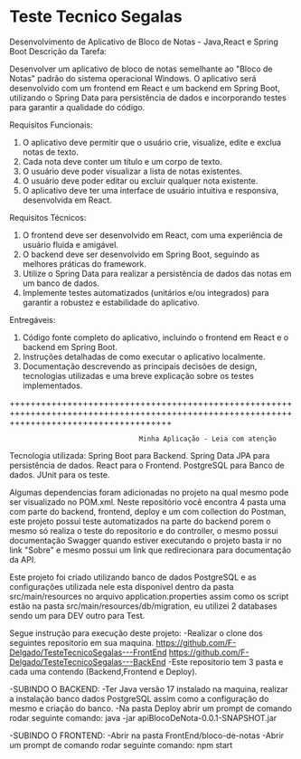 # Teste Tecnico Segalas
Desenvolvimento de Aplicativo de Bloco de Notas - Java,React e Spring Boot Descrição da Tarefa:

Desenvolver um aplicativo de bloco de notas semelhante ao "Bloco de Notas" padrão do sistema operacional Windows. O aplicativo será desenvolvido com um frontend em React e um backend em Spring Boot, utilizando o Spring Data para persistência de dados e incorporando testes para garantir a qualidade do código.

Requisitos Funcionais: 
1. O aplicativo deve permitir que o usuário crie, visualize, edite e exclua notas de texto.
2. Cada nota deve conter um título e um corpo de texto.
3. O usuário deve poder visualizar a lista de notas existentes.
4. O usuário deve poder editar ou excluir qualquer nota existente. 
5. O aplicativo deve ter uma interface de usuário intuitiva e responsiva, desenvolvida em React.

Requisitos Técnicos: 
1. O frontend deve ser desenvolvido em React, com uma experiência de usuário fluida e amigável.
2. O backend deve ser desenvolvido em Spring Boot, seguindo as melhores práticas do framework. 
3. Utilize o Spring Data para realizar a persistência de dados das notas em um banco de dados. 
4. Implemente testes automatizados (unitários e/ou integrados) para garantir a robustez e estabilidade do aplicativo.

Entregáveis: 
1. Código fonte completo do aplicativo, incluindo o frontend em React e o backend em Spring Boot. 
2. Instruções detalhadas de como executar o aplicativo localmente. 
3. Documentação descrevendo as principais decisões de design, tecnologias utilizadas e uma breve explicação sobre os testes implementados.

+++++++++++++++++++++++++++++++++++++++++++++++++++++++++++++++++++++++++++++++++++++++++++++++++++++++++++++++++++++++++++++++++++++++++++

                                    Minha Aplicação - Leia com atenção

Tecnologia utilizada:
Spring Boot para Backend.
Spring Data JPA para persistência de dados.
React para o Frontend.
PostgreSQL para Banco de dados.
JUnit para os teste. 

Algumas dependencias foram adicionadas no projeto na qual mesmo pode ser visualizado no POM.xml.
Neste repositório você encontra 4 pasta uma com parte do backend, frontend, deploy e um com collection do Postman, este projeto possui teste automatizados na parte do backend porem o mesmo só realiza o teste do repositorio e do controller,  o mesmo possui documentação Swagger quando estiver executando o projeto basta ir no link
"Sobre" e mesmo possui um link que redirecionara para documentação da API.

Este projeto foi criado utilizando banco de dados PostgreSQL e as configurações utilizada nele esta disponivel dentro da pasta src/main/resources no arquivo application.properties assim como os script estão na pasta src/main/resources/db/migration, eu utilizei 2 databases sendo um para DEV outro para Test.

Segue instrução para execução deste projeto:
-Realizar o clone dos seguintes repositorio em sua maquina.
https://github.com/F-Delgado/TesteTecnicoSegalas---FrontEnd
https://github.com/F-Delgado/TesteTecnicoSegalas---BackEnd
-Este repositorio tem 3 pasta e cada uma contendo (Backend,Frontend e Deploy).

-SUBINDO O BACKEND:
-Ter Java versão 17 instalado na maquina, realizar a instalação banco dados PostgreSQL assim como a configuração do mesmo e criação do banco. 
-Na pasta Deploy abrir um prompt de comando rodar seguinte comando:
java -jar apiBlocoDeNota-0.0.1-SNAPSHOT.jar

-SUBINDO O FRONTEND: 
-Abrir na pasta FrontEnd/bloco-de-notas
-Abrir um prompt de comando rodar seguinte comando: 
npm start 
